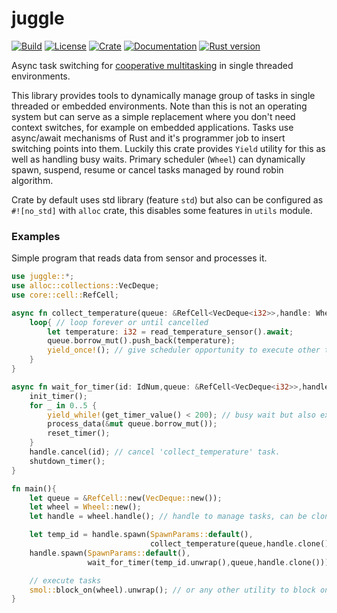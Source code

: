 # juggle

[![Build](https://github.com/Kazik24/juggle/workflows/Build%20and%20test/badge.svg)](
https://github.com/Kazik24/juggle/actions)
[![License](https://img.shields.io/badge/license-MIT%2FApache--2.0-blue.svg)](
https://github.com/Kazik24/juggle)
[![Crate](https://img.shields.io/crates/v/juggle.svg)](
https://crates.io/crates/juggle)
[![Documentation](https://docs.rs/juggle/badge.svg)](
https://docs.rs/juggle)
[![Rust version](https://img.shields.io/badge/Rust-1.46+-blueviolet.svg)](
https://docs.rs/juggle)

Async task switching for
[cooperative multitasking](https://en.wikipedia.org/wiki/Cooperative_multitasking)
in single threaded environments.

This library provides tools to dynamically manage group of tasks in single threaded or embedded
environments. Note than this is not an operating system but can serve as a simple replacement
where you don't need context switches, for example on embedded applications.
Tasks use async/await mechanisms of Rust and it's programmer job to insert switching
points into them. Luckily this crate provides `Yield` utility for this as well as
handling busy waits. Primary scheduler (`Wheel`) can dynamically spawn, suspend, resume
or cancel tasks managed by round robin algorithm.

Crate by default uses std library (feature `std`) but also can be configured
as `#![no_std]` with `alloc` crate, this disables some features in `utils`
module.

### Examples
Simple program that reads data from sensor and processes it.
```rust
use juggle::*;
use alloc::collections::VecDeque;
use core::cell::RefCell;

async fn collect_temperature(queue: &RefCell<VecDeque<i32>>,handle: WheelHandle<'_>){
    loop{ // loop forever or until cancelled
        let temperature: i32 = read_temperature_sensor().await;
        queue.borrow_mut().push_back(temperature);
        yield_once!(); // give scheduler opportunity to execute other tasks
    }
}

async fn wait_for_timer(id: IdNum,queue: &RefCell<VecDeque<i32>>,handle: WheelHandle<'_>){
    init_timer();
    for _ in 0..5 {
        yield_while!(get_timer_value() < 200); // busy wait but also executes other tasks.
        process_data(&mut queue.borrow_mut());
        reset_timer();
    }
    handle.cancel(id); // cancel 'collect_temperature' task.
    shutdown_timer();
}

fn main(){
    let queue = &RefCell::new(VecDeque::new());
    let wheel = Wheel::new();
    let handle = wheel.handle(); // handle to manage tasks, can be cloned inside this thread

    let temp_id = handle.spawn(SpawnParams::default(),
                               collect_temperature(queue,handle.clone()));
    handle.spawn(SpawnParams::default(),
                 wait_for_timer(temp_id.unwrap(),queue,handle.clone()));

    // execute tasks
    smol::block_on(wheel).unwrap(); // or any other utility to block on future.
}
 ```